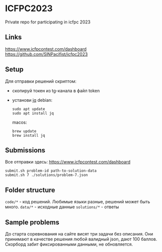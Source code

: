 # ICFPC2023

Private repo for participating in icfpc 2023

## Links

https://www.icfpcontest.com/dashboard
https://github.com/SlNPacifist/icfpc2023

## Setup

Для отправки решений скриптом:
* скопируй токен из tg-канала в файл token
* установи [jq](https://jqlang.github.io/jq/)
  debian:
  ```
  sudo apt update
  sudo apt install jq
  ```

  macos:
  ```
  brew update
  brew install jq
  ```

## Submissions

Все отправки здесь: https://www.icfpcontest.com/dashboard

```
submit.sh problem-id path-to-solution-data
submit.sh 7 ./solutions/problem-7.json
```

## Folder structure

`code/*` - код решений. Любимые языки разные, решений может быть много.
`data/*` - исходные данные
`solutions/*` - ответы

## Sample problems

До старта соревнования на сайте висят три задачи без описания. Они принимают в качестве решения любой валидный json, дают 100 баллов. Скорборд забит фиксированными данными, не обновляется.